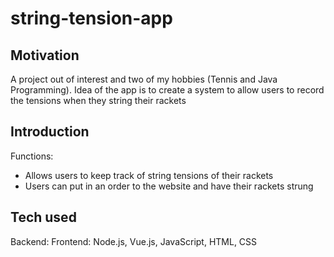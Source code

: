 # string-tension-app

## Motivation
A project out of interest and two of my hobbies (Tennis and Java Programming). Idea of the app is to create a system to allow users to record the tensions when they string their rackets

## Introduction
Functions:
- Allows users to keep track of string tensions of their rackets 
- Users can put in an order to the website and have their rackets strung

## Tech used
Backend: 
Frontend: Node.js, Vue.js, JavaScript, HTML, CSS
